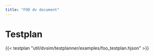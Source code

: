 ```yaml
---
title: "FOO dv document"
---
```


# Testplan

{{< testplan "util/dvsim/testplanner/examples/foo_testplan.hjson" >}}
